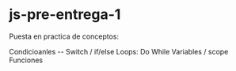 # js-pre-entrega-1

Puesta en practica de conceptos:

Condicioanles -- Switch / if/else
Loops: Do While
Variables / scope
Funciones 
